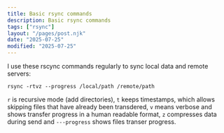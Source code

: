 ```yaml
---
title: Basic rsync commands
description: Basic rsync commands
tags: ["rsync"]
layout: "/pages/post.njk"
date: "2025-07-25"
modified: "2025-07-25"
---
```


I use these rscync commands regularly to sync local data and remote servers:

```console
rsync -rtvz --progress /local/path /remote/path
```

`r` is recursive mode (add directories), `t` keeps timestamps, which allows skipping files that have already been transdered, `v` means verbose and shows transfer progress in a human readable format, `z` compresses data during send and `---progress` shows files transer progress.
